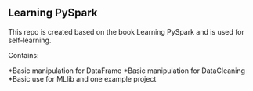 ## Learning PySpark
This repo is created based on the book Learning PySpark and is used for self-learning.

Contains:

  *Basic manipulation for DataFrame
  *Basic manipulation for DataCleaning
  *Basic use for MLlib and one example project
